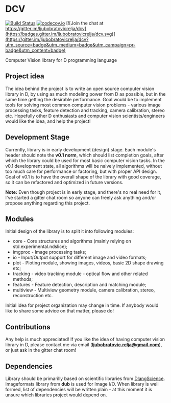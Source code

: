 # DCV 

[![Build Status](https://travis-ci.org/ljubobratovicrelja/dcv.svg?branch=master)](https://travis-ci.org/ljubobratovicrelja/dcv) [![codecov.io](https://codecov.io/github/ljubobratovicrelja/dcv/coverage.svg?branch=master)](https://codecov.io/github/ljubobratovicrelja/dcv?branch=master) [![Join the chat at https://gitter.im/ljubobratovicrelja/dcv](https://badges.gitter.im/ljubobratovicrelja/dcv.svg)](https://gitter.im/ljubobratovicrelja/dcv?utm_source=badge&utm_medium=badge&utm_campaign=pr-badge&utm_content=badge)

Computer Vision library for D programming language


## Project idea
The idea behind the project is to write an open source computer vision library in D, by using as much modeling power from D as possible, but in the same time getting the desirable performance. Goal would be to implement tools for solving most common computer vision problems - various image processing tasks, feature detection and tracking, camera calibration, stereo etc. Hopefully other D enthusiasts and computer vision scientists/engineers would like the idea, and help the project!

## Development Stage
Currently, library is in early development (design) stage. Each module's header should note the **v0.1 norm**, which should list completion goals, after which the library could be used for most basic computer vision tasks. In the v0.1 development state, all algorithms will be naively implemented, without too much care for performance or factoring, but with proper API design. Goal of v0.1 is to have the overall shape of the library with good coverage, so it can be refactored and optimized in future versions.

**Note:** Even though project is in early stage, and there's no real need for it, I've started a gitter chat room so anyone can freely ask anything and/or propose anything regarding this project.

## Modules
Initial design of the library is to split it into following modules:
* core - Core structures and algorithms (mainly relying on std.experimental.ndslice);
* imgproc - Image processing tasks;
* io - Input/Output support for different image and video formats;
* plot - Ploting module, showing images, videos, basic 2D shape drawing etc;
* tracking - video tracking module - optical flow and other related methods;
* features - Feature detection, description and matching module;
* multiview - Multiview geometry module, camera calibration, stereo, reconstruction etc.

Initial idea for project organization may change in time. If anybody would like to share some advice on that matter, please do!

## Contributions
Any help is much appreciated! If you like the idea of having computer vision library in D, please contact me via email (**ljubobratovic.relja@gmail.com**), or just ask in the gitter chat room!

## Dependencies
Library should be primarilly based on scientific libraries from [DlangScience](https://github.com/DlangScience). Imageformats library from **dub** is used for Image I/O. When library is well formed, list of dependencies will be written plain - at this moment it is unsure which libraries project would depend on.

